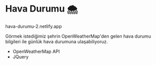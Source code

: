 # Hava Durumu 🌨

hava-durumu-2.netlify.app

Görmek istediğimiz şehrin OpenWeatherMap'den gelen hava durumu bilgileri ile günlük hava durumuna ulaşabiliyoruz.

* OpenWeatherMap API
* JQuery 
